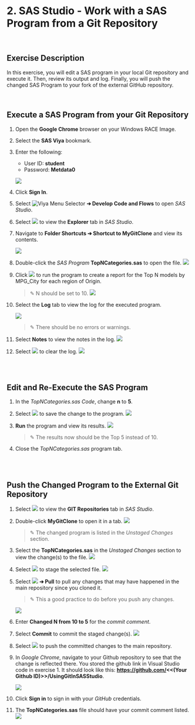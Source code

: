 

# 2. SAS Studio - Work with a SAS Program from a Git Repository 

<br>

## Exercise Description
In this exercise, you will edit a SAS program in your local Git repository and execute it.  Then, review its output and log.  Finally, you will push the changed SAS Program to your fork of the external GitHub repository.


<br>

## Execute a SAS Program from your Git Repository

1. Open the **Google Chrome** browser on your Windows RACE Image.
1. Select the **SAS Viya** bookmark.
1. Enter the following:
   - User ID: **student**
   - Password: **Metdata0**

    ![](img/SignIn.png)

1. Click **Sign In**.
1. Select ![Viya Menu Selector](img/HamburgerMenu.png) **&#10132; Develop Code and Flows** to open *SAS Studio*.
1. Select ![](img/ExplorerIcon.png) to view the **Explorer** tab in *SAS Studio*.
1. Navigate to **Folder Shortcuts &#10132; Shortcut to MyGitClone** and view its contents.
   
   ![](img/RepositoryContents.png)
2. Double-click the *SAS Program* **TopNCategories.sas** to open the file.
    ![](img/TopNProgram.png)
3. Click ![](img/Run.png) to run the program to create a report for the Top N models by MPG_City for each region of Origin.
   > &#9998; N should be set to 10.
   ![](img/Top10Results.png)
4. Select the **Log** tab to view the log for the executed program.

   ![](img/Top10Log.png)

   > &#9998; There should be no errors or warnings.
5. Select **Notes** to view the notes in the log.
   ![](img/Top10LogNotes.png)
6. Select ![](img/ClearLogIcon.png) to clear the log.
   ![](img/Top10ClearLog.png)



<br>
<br>

## Edit and Re-Execute the SAS Program
1. In the *TopNCategories.sas Code*, change **n** to **5**.
1. Select ![](img/SaveIcon.png) to save the change to the program.
    ![](img/SavedTopN.png)
1. **Run** the program and view its results.
    ![](img/Top5Results.png)

   > &#9998; The results now should be the Top 5 instead of 10.
1. Close the *TopNCategories.sas* program tab.

<br>
<br>

## Push the Changed Program to the External Git Repository
1. Select ![](img/GITIcon.png) to view the **GIT Repositories** tab in *SAS Studio*.
1. Double-click **MyGitClone** to open it in a tab.
   ![](img/MyGitUnstaged.png)
   > &#9998; The changed program is listed in the *Unstaged Changes* section.
1. Select the **TopNCategories.sas** in the *Unstaged Changes* section to view the change(s) to the file.
   ![](img/FileChanges.png)
1. Select ![](img/StageIcon.png) to stage the selected file.
   ![](img/StagedFile.png)
1. Select ![](img/PullMainIcon.png) **&#10132; Pull** to pull any changes that may have happened in the main repository since you cloned it.
   > &#9998; This a good practice to do before you push any changes.

   ![](img/PullMain.png)

1. Enter **Changed N from 10 to 5** for the *commit comment*.
1. Select **Commit** to commit the staged change(s).
   ![](img/CommitChanges.png)
1. Select ![](img/PushMainIcon.png) to push the committed changes to the main repository.
1. In *Google Chrome*, navigate to your Github repository to see that the change is reflected there.  You stored the github link in Visual Studio code in exercise 1.  It should look like this:  **https://github.com/<<(Your Github ID)>>/UsingGitInSASStudio**.
   
   ![](img/GitURL.png)
2. Click **Sign in** to sign in with your *GitHub* credentials.
3. The **TopNCategories.sas** file should have your commit comment listed.
   ![](img/UpdatedFork.png)

<br>
<br>
